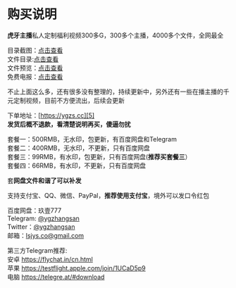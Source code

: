 # 购买说明

**虎牙主播**私人定制福利视频300多G，300多个主播，4000多个文件，全网最全

目录截图：[点击查看][1]</br>
文件目录:[点击查看][2]</br>
文件预览：[点击查看][3] </br>
免费电报：[点击查看][4]</br>

不止上面这么多，还有很多没有整理的，持续更新中，另外还有一些在播主播的千元定制视频，目前不方便流出，后续会更新

下单地址：[https://ygzs.cc][5] </br>
**发货后概不退款，看清楚说明再买，傻逼勿扰**

套餐一：500RMB，无水印，包更新，有百度网盘和Telegram</br>
套餐二：400RMB，无水印，不更新，只有百度网盘</br>
套餐三：99RMB，有水印，包更新，只有百度网盘(**推荐买套餐三**）</br>
套餐四：66RMB，有水印，不更新，只有百度网盘</br>

套**网盘文件和谐了可以补发**</br>

支持支付宝、QQ、微信、PayPal，**推荐使用支付宝**，境外可以发口令红包</br>

百度网盘：玖壹777</br>
Telegram: [@ygzhangsan][6]</br>
Twitter：[@ygzhangsan][7]</br>
邮箱：lsjys.co@gmail.com</br>

第三方Telegram推荐:</br>
安卓 https://flychat.in/cn.html</br>
苹果 https://testflight.apple.com/join/1UCaD5p9</br>
电脑 https://telegre.at/#download</br>

  [1]: http://hyfl.vip/index.php/10.html
  [2]: http://hyfl.vip/index.php/398.html
  [3]: https://hyfl.vip/wj/dt.gif
  [4]: https://t.me/ygzhangsan2
  [5]: https://fk.hyfl.vip
  [6]: https://t.me/ygzhangsan
  [7]: https://twitter.com/ygzhangsan
